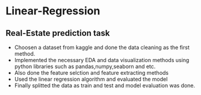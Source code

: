 # Linear-Regression

## Real-Estate prediction task
* Choosen a dataset from kaggle and done the data cleaning as the first method.
* Implemented the necessary EDA and data visualization methods using python libraries such as pandas,numpy,seaborn and etc.
* Also done the feature selction and feature extracting methods
* Used the linear regression algorithm and evaluated the model
* Finally splitted the data as train and test and model evaluation was done.

